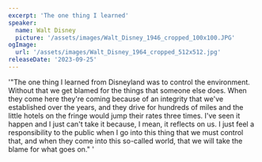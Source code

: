 ```yaml
---
excerpt: 'The one thing I learned'
speaker:
  name: Walt Disney
  picture: '/assets/images/Walt_Disney_1946_cropped_100x100.JPG'
ogImage:
  url: '/assets/images/Walt_Disney_1964_cropped_512x512.jpg'
releaseDate: '2023-09-25'
---
```


'"The one thing I learned from Disneyland was to control the environment. Without that we get blamed for the things that someone else does. When they come here they're coming because of an integrity that we've established over the years, and they drive for hundreds of miles and the little hotels on the fringe would jump their rates three times. I've seen it happen and I just can't take it because, I mean, it reflects on us. I just feel a responsibility to the public when I go into this thing that we must control that, and when they come into this so-called world, that we will take the blame for what goes on."'
